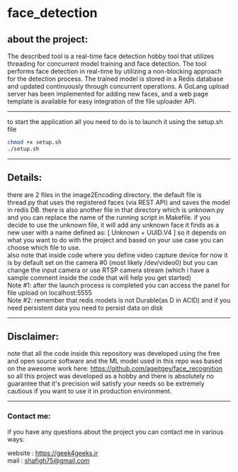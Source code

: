 # face_detection
## about the project:
The described tool is a real-time face detection hobby tool that utilizes threading for concurrent model training and face detection. The tool performs face detection in real-time by utilizing a non-blocking approach for the detection process. The trained model is stored in a Redis database and updated continuously through concurrent operations. A GoLang upload server has been implemented for adding new faces, and a web page template is available for easy integration of the file uploader API.
___
to start the application all you need to do is to launch it using the setup.sh file
```bash
chmod +x setup.sh
./setup.sh
```

___

## Details:
there are 2 files in the image2Encoding directory. the default file is thread.py that uses the registered faces (via REST API) and saves the model in redis DB.
there is also another file in that directory which is unknown.py and you can replace the name of the running script in Makefile. 
if you decide to use the unknown file, it will add any unknown face it finds as a new user with a name defined as: [ Unknown + UUID.V4 ]
so it depends on what you want to do with the project and based on your use case you can choose which file to use.<br>
also note that inside code where you define video capture device for now it is by default set on the camera #0 (most likely /dev/video0) but you can change the 
input camera or use RTSP camera stream (which i have a sample comment inside the code that will help you get started)<br>
Note #1: after the launch process is completed you can access the panel for file upload on localhost:5555<br>
Note #2: remember that redis models is not Durable(as D in ACID) and if you need persistent data you need to persist data on disk<br>

___
## Disclaimer:
note that all the code inside this repository was developed using the free and open source software and the ML model used in this repo was based on the awesome work here: <https://github.com/ageitgey/face_recognition>
so all this project was developed as a hobby and there is absolutely no guarantee that it's precision will satisfy your needs so be extremely cautious if you want to use it in production environment.


___
### Contact me:
if you have any questions about the project you can contact me in various ways:

website : <https://geek4geeks.ir><br>
mail : <shafigh75@gmail.com>

